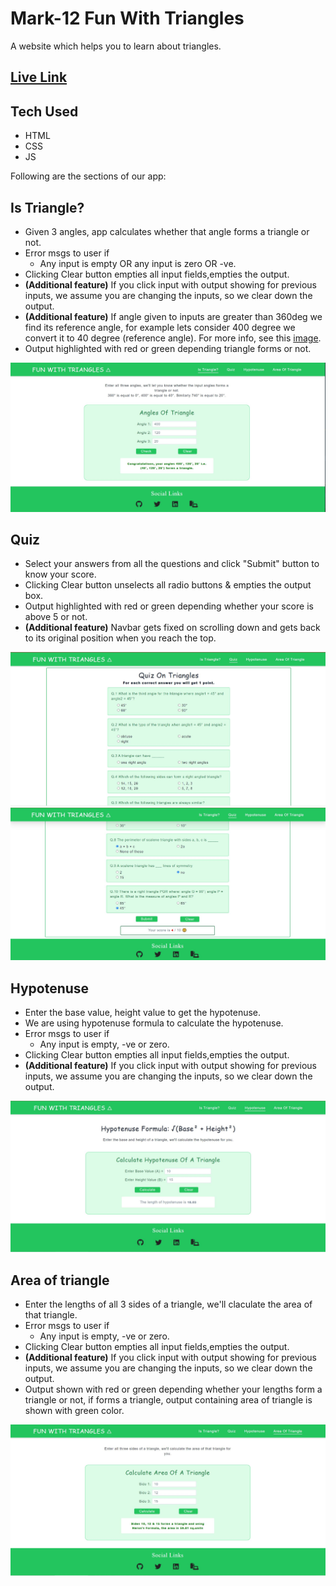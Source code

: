 # Mark-12 Fun With Triangles

A website which helps you to learn about triangles.

## [Live Link](https://neog-fun-with-triangles.vercel.app/)

## Tech Used

- HTML
- CSS
- JS

Following are the sections of our app:

## Is Triangle?

- Given 3 angles, app calculates whether that angle forms a triangle or not.
- Error msgs to user if
  - Any input is empty OR any input is zero OR -ve.
- Clicking Clear button empties all input fields,empties the output.
- **(Additional feature)** If you click input with output showing for previous inputs, we assume you are changing the inputs, so we clear down the output.
- **(Additional feature)** If angle given to inputs are greater than 360deg we find its reference angle, for example lets consider 400 degree we convert it to 40 degree (reference angle). For more info, see this [image](https://useruploads.socratic.org/K5tA9ZP0Tv2tdzuHyRDY_refer%20angle%20400.png).
- Output highlighted with red or green depending triangle forms or not.

![Angles App](./snaps/triangles-angle-snap.JPG)

## Quiz

- Select your answers from all the questions and click "Submit" button to know your score.
- Clicking Clear button unselects all radio buttons & empties the output box.
- Output highlighted with red or green depending whether your score is above 5 or not.
- **(Additional feature)** Navbar gets fixed on scrolling down and gets back to its original position when you reach the top.

![Quiz App part-1](./snaps/triangles-quiz-1-snap.JPG)
![Quiz App part-2](./snaps/triangles-quiz-2-snap.JPG)

## Hypotenuse

- Enter the base value, height value to get the hypotenuse.
- We are using hypotenuse formula to calculate the hypotenuse.
- Error msgs to user if
  - Any input is empty, -ve or zero.
- Clicking Clear button empties all input fields,empties the output.
- **(Additional feature)** If you click input with output showing for previous inputs, we assume you are changing the inputs, so we clear down the output.

![Hypotenuse App](./snaps/triangles-hypotenuse-snap.JPG)

## Area of triangle

- Enter the lengths of all 3 sides of a triangle, we'll claculate the area of that triangle.
- Error msgs to user if
  - Any input is empty, -ve or zero.
- Clicking Clear button empties all input fields,empties the output.
- **(Additional feature)** If you click input with output showing for previous inputs, we assume you are changing the inputs, so we clear down the output.
- Output shown with red or green depending whether your lengths form a triangle or not, if forms a triangle, output containing area of triangle is shown with green color.

![Area App](./snaps/triangles-area-snap.JPG)
